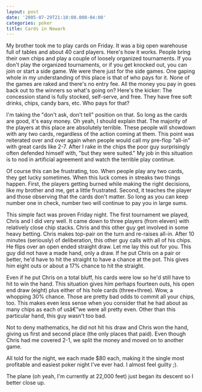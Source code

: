 ```yaml
---
layout: post
date: '2005-07-29T21:10:00.000-04:00'
categories: poker
title: Cards in Newark
---
```


My brother took me to play cards on Friday. It was a big open warehouse full of tables and about 40 card players. Here's how it works. People bring their own chips and play a couple of loosely organized tournaments. If you don't play the organized tournaments, or if you get knocked out, you can join or start a side game. We were there just for the side games. One gaping whole in my understanding of this place is that of who pays for it. None of the games are raked and there's no entry fee. All the money you pay in goes back out to the winners so what's going on? Here's the kicker: The concession stand is fully stocked, self-serve, and free. They have free soft drinks, chips, candy bars, etc. Who pays for that?

I'm taking the "don't ask, don't tell" position on that. So long as the cards are good, it's easy money. Oh yeah, I should explain that. The majority of the players at this place are absolutely terrible. These people will showdown with any two cards, regardless of the action coming at them. This point was reiterated over and over again when people would call my pre-flop "all-in" with great cards like 2-7. After I rake in the chips the poor guy surprisingly often defended himself with, "but they were suited." My job in this situation is to nod in artificial agreement and watch the terrible play continue. 

Of course this can be frustrating, too. When people play any two cards, they get lucky sometimes. When this luck comes in streaks two things happen. First, the players getting burned while making the right decisions, like my brother and me, get a little frustrated. Second, it teaches the player and those observing that the cards don't matter. So long as you can keep number one in check, number two will continue to pay you in large sums.

This simple fact was proven Friday night. The first tournament we played, Chris and I did very well. It came down to three players (from eleven) with relatively close chip stacks. Chris and this other guy get involved in some heavy betting. Chris makes top-pair on the turn and re-raises all-in. After 10 minutes (seriously) of deliberation, this other guy calls with all of his chips. He flips over an open ended straight draw. Let me lay this out for you. This guy did not have a made hand, only a draw. If he put Chris on a pair or better, he'd have to hit the straight to have a chance at the pot. This gives him eight outs or about a 17% chance to hit the straight.

Even if he put Chris on a total bluff, his cards were low so he'd still have to hit to win the hand. This situation gives him perhaps fourteen outs, his open end draw (eight) plus either of his hole cards (three+three). Wow, a whopping 30% chance. Those are pretty bad odds to commit all your chips, too. This makes even less sense when you consider that he had about as many chips as each of usâ€”we were all pretty even. Other than this particular hand, this guy wasn't too bad. 

Not to deny mathematics, he did not hit his draw and Chris won the hand, giving us first and second place (the only places that paid). Even though Chris had me covered 2-1, we split the money and moved on to another game. 

All told for the night, we each made $80 each, making it the single most profitable and easiest poker night I've ever had. I almost feel guilty ;). 

The plane (oh yeah, I'm currently at 22,000 feet) just began its descent so I better close up.